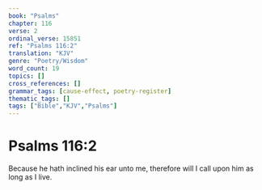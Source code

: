 ```yaml
---
book: "Psalms"
chapter: 116
verse: 2
ordinal_verse: 15851
ref: "Psalms 116:2"
translation: "KJV"
genre: "Poetry/Wisdom"
word_count: 19
topics: []
cross_references: []
grammar_tags: [cause-effect, poetry-register]
thematic_tags: []
tags: ["Bible","KJV","Psalms"]
---
```


# Psalms 116:2

Because he hath inclined his ear unto me, therefore will I call upon him as long as I live.
